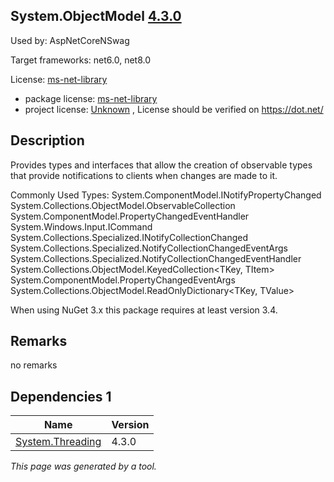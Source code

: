 System.ObjectModel [4.3.0](https://www.nuget.org/packages/System.ObjectModel/4.3.0)
--------------------

Used by: AspNetCoreNSwag

Target frameworks: net6.0, net8.0

License: [ms-net-library](../../../../licenses/ms-net-library) 

- package license: [ms-net-library](http://go.microsoft.com/fwlink/?LinkId=329770) 
- project license: [Unknown](https://dot.net/) , License should be verified on https://dot.net/

Description
-----------
Provides types and interfaces that allow the creation of observable types that provide notifications to clients when changes are made to it.

Commonly Used Types:
System.ComponentModel.INotifyPropertyChanged
System.Collections.ObjectModel.ObservableCollection<T>
System.ComponentModel.PropertyChangedEventHandler
System.Windows.Input.ICommand
System.Collections.Specialized.INotifyCollectionChanged
System.Collections.Specialized.NotifyCollectionChangedEventArgs
System.Collections.Specialized.NotifyCollectionChangedEventHandler
System.Collections.ObjectModel.KeyedCollection<TKey, TItem>
System.ComponentModel.PropertyChangedEventArgs
System.Collections.ObjectModel.ReadOnlyDictionary<TKey, TValue>
 
When using NuGet 3.x this package requires at least version 3.4.

Remarks
-----------
no remarks


Dependencies 1
-----------

|Name|Version|
|----------|:----|
|[System.Threading](../../../../packages/nuget.org/system.threading/4.3.0)|4.3.0|

*This page was generated by a tool.*